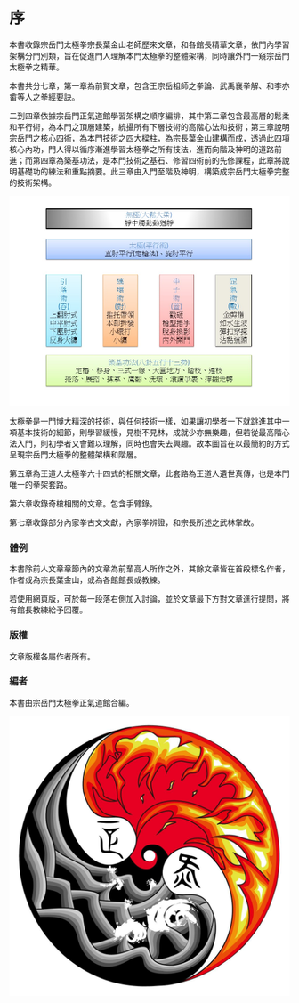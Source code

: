 # 序

本書收錄宗岳門太極拳宗長葉金山老師歷來文章，和各館長精華文章，依門內學習架構分門別類，旨在促進門人理解本門太極拳的整體架構，同時讓外門一窺宗岳門太極拳之精華。

本書共分七章，第一章為前賢文章，包含王宗岳祖師之拳論、武禹襄拳解、和李亦畬等人之拳經要訣。

二到四章依據宗岳門正氣道館學習架構之順序編排，其中第二章包含最高層的鬆柔和平行術，為本門之頂層建築，統攝所有下層技術的高階心法和技術；第三章說明宗岳門之核心四術，為本門技術之四大樑柱，為宗長葉金山建構而成，透過此四項核心內功，門人得以循序漸進學習太極拳之所有技法，進而向階及神明的道路前進；而第四章為築基功法，是本門技術之基石、修習四術前的先修課程，此章將說明基礎功的練法和重點摘要。此三章由入門至階及神明，構築成宗岳門太極拳完整的技術架構。

![宗岳門太極拳架構（正氣道館）](img/slide1.jpg)

太極拳是一門博大精深的技術，與任何技術一樣，如果讓初學者一下就跳進其中一項基本技術的細節，則學習緩慢，見樹不見林，成就少亦無樂趣，但若從最高階心法入門，則初學者又會難以理解，同時也會失去興趣。故本圖旨在以最簡約的方式呈現宗岳門太極拳的整體架構和階層。

第五章為王道人太極拳六十四式的相關文章，此套路為王道人遺世真傳，也是本門唯一的拳架套路。

第六章收錄奇槍相關的文章。包含手臂錄。

第七章收錄部分內家拳古文文獻，內家拳辨證，和宗長所述之武林掌故。


### 體例

本書除前人文章章節內的文章為前輩高人所作之外，其餘文章皆在首段標名作者，作者或為宗長葉金山，或為各館館長或教練。

若使用網頁版，可於每一段落右側加入討論，並於文章最下方對文章進行提問，將有館長教練給予回覆。


### 版權

文章版權各屬作者所有。

### 編者

本書由宗岳門太極拳正氣道館合編。

![img/ztaiji.jpg](img/ztaiji.jpg)
